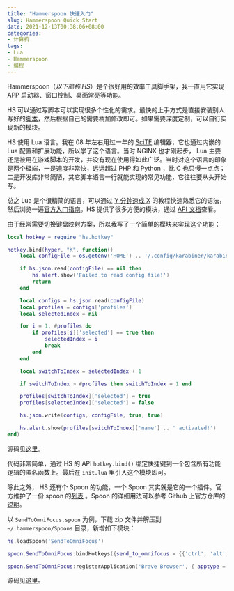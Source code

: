 ```yaml
---
title: "Hammerspoon 快速入门"
slug: Hammerspoon Quick Start
date: 2021-12-13T00:38:06+08:00
categories:
- 计算机
tags:
- Lua
- Hammerspoon
- 编程
---
```


Hammerspoon（*以下简称 HS*）是个很好用的效率工具脚手架，我一直用它实现 APP 启动器、窗口控制、桌面常亮等功能。

HS 可以通过写脚本可以实现很多个性化的需求。最快的上手方式是直接安装别人写好的[脚本](https://github.com/sugood/hammerspoon)，然后根据自己的需要稍加修改即可。如果需要深度定制，可以自行实现新的模块。

HS 使用 Lua 语言。我在 08 年左右用过一年的 [SciTE](https://www.scintilla.org/SciTE.html) 编辑器，它也通过内嵌的 Lua 配置和扩展功能，所以学了这个语言。当时 NGINX 也才刚起步， Lua 主要还是被用在游戏脚本的开发，并没有现在使用得如此广泛。当时对这个语言的印象是两个极端，一是速度非常快，远远超过 PHP 和 Python ，比 C 也只慢一点点；二是开发库非常简陋，其它脚本语言一行就能实现的常见功能，它往往要从头开始写。

总之 Lua 是个很精简的语言，可以通过 [Y 分钟速成 X](https://learnxinyminutes.com/docs/zh-cn/lua-cn/) 的教程快速熟悉它的语法，然后浏览一遍[官方入门指南](https://www.hammerspoon.org/go/)。HS 提供了很多方便的模块，通过 [API 文档](https://www.hammerspoon.org/docs/index.html)查看。

由于经常需要切换键盘映射方案，所以我写了一个简单的模块来实现这个功能：

```lua
local hotkey = require "hs.hotkey"

hotkey.bind(hyper, "K", function()
    local configFile = os.getenv('HOME') .. '/.config/karabiner/karabiner.json'

    if hs.json.read(configFile) == nil then
        hs.alert.show('Failed to read config file!')
        return
    end

    local configs = hs.json.read(configFile)
    local profiles = configs['profiles']
    local selectedIndex = nil

    for i = 1, #profiles do
        if profiles[i]['selected'] == true then
            selectedIndex = i
            break
        end
    end

    local switchToIndex = selectedIndex + 1

    if switchToIndex > #profiles then switchToIndex = 1 end

    profiles[switchToIndex]['selected'] = true
    profiles[selectedIndex]['selected'] = false

    hs.json.write(configs, configFile, true, true)

    hs.alert.show(profiles[switchToIndex]['name'] .. ' activated!')
end)
```

源码见[这里](https://github.com/xbot/hammerspoon/blob/master/modules/karabiner.lua)。

代码非常简单，通过 HS 的 API `hotkey.bind()` 绑定快捷键到一个包含所有功能逻辑的匿名函数上。最后在 `init.lua` 里引入这个模块即可。

除此之外， HS 还有个 Spoon 的功能，一个 Spoon 其实就是它的一个插件。官方维护了一份 spoon 的[列表](https://www.hammerspoon.org/Spoons/) 。Spoon 的详细用法可以参考 Github 上官方仓库的[说明](https://github.com/Hammerspoon/hammerspoon/blob/master/SPOONS.md)。

以 `SendToOmniFocus.spoon` 为例，下载 zip 文件并解压到 `~/.hammerspoon/Spoons` 目录，新增如下模块：

```lua
hs.loadSpoon('SendToOmniFocus')

spoon.SendToOmniFocus:bindHotkeys({send_to_omnifocus = {{'ctrl', 'alt', 'cmd'}, 'O'}})

spoon.SendToOmniFocus:registerApplication('Brave Browser', { apptype = "chromeapp", itemname = "tab" })
```

源码见[这里](https://github.com/xbot/hammerspoon/blob/master/modules/omnifocus.lua)。
